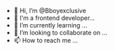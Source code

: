 - 👋 Hi, I’m @Bboyexclusive
- 👀 I'm a frontend developer...
- 🌱 I’m currently learning ...
- 💞️ I’m looking to collaborate on ...
- 📫 How to reach me ...

<!---
Bboyexclusive/Bboyexclusive is a ✨ special ✨ repository because its `README.md` (this file) appears on your GitHub profile.
You can click the Preview link to take a look at your changes.
--->
